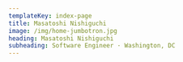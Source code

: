 ```yaml
---
templateKey: index-page
title: Masatoshi Nishiguchi
image: /img/home-jumbotron.jpg
heading: Masatoshi Nishiguchi
subheading: Software Engineer · Washington, DC
---
```

